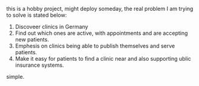 this is a hobby project, might deploy someday, the real problem I am trying to solve is stated below:

1. Discoveer clinics in Germany
2. Find out which ones are active, with appointments and are accepting new patients.
3. Emphesis on clinics being able to publish themselves and serve patients.
4. Make it easy for patients to find a clinic near and also supporting ublic insurance systems.

simple.